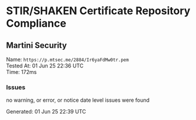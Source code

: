 # STIR/SHAKEN Certificate Repository Compliance

## Martini Security

Name: `https://p.mtsec.me/2884/Ir6yaFdMw0tr.pem`\
Tested At: 01 Jun 25 22:36 UTC\
Time: 172ms

### Issues

no warning, or error, or notice date level issues were found

Generated: 01 Jun 25 22:39 UTC